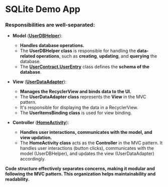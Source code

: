 SQLite Demo App
========

### Responsibilities are well-separated:

* **Model** (**[UserDBHelper](./app/src/main/java/com/example/sqliteapp/model/UserDBHelper.java)**):
  * **Handles database operations.**
  * The **UserDBHelper class** is responsible for handling the **data-related operations**, such as **creating**, **updating**, and **querying** the database.
  * The **[UserContract.UserEntry](./app/src/main/java/com/example/sqliteapp/model/UserContract.java)** class defines the **schema of the database**.
    
* **View** (**[UserDataAdapter](./app/src/main/java/com/example/sqliteapp/adapter/UserDataAdapter.java)**):
  * **Manages the RecyclerView and binds data to the UI.**
  * The **UserDataAdapter class** represents the **View** in the MVC pattern.
  * It's responsible for displaying the data in a RecyclerView.
  * The **UserItemsBinding class** is used for view binding.
    
* **Controller** (**[HomeActivity](./app/src/main/java/com/example/sqliteapp/activity/HomeActivity.java)**):
  * **Handles user interactions, communicates with the model, and view updation.**
  * The **HomeActivity class** acts as the **Controller** in the MVC pattern. It handles user interactions (button clicks), communicates with the model (UserDBHelper), and updates the view (UserDataAdapter) accordingly.

**Code structure effectively separates concerns, making it modular and following the MVC pattern. This organization helps maintainability and readability.**
